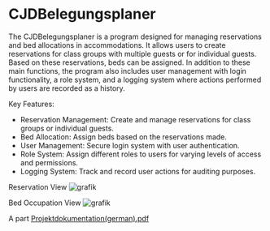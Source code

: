 # CJDBelegungsplaner

The CJDBelegungsplaner is a program designed for managing reservations and bed allocations in accommodations. It allows users to create reservations for class groups with multiple guests or for individual guests. Based on these reservations, beds can be assigned. In addition to these main functions, the program also includes user management with login functionality, a role system, and a logging system where actions performed by users are recorded as a history.

Key Features:

- Reservation Management: Create and manage reservations for class groups or individual guests.
- Bed Allocation: Assign beds based on the reservations made.
- User Management: Secure login system with user authentication.
- Role System: Assign different roles to users for varying levels of access and permissions.
- Logging System: Track and record user actions for auditing purposes.

Reservation View
![grafik](https://github.com/eFKaey/CJDBelegungsplaner/assets/58138669/32101184-afa0-4bc2-a264-4b506b47f479)


Bed Occupation View
![grafik](https://github.com/eFKaey/CJDBelegungsplaner/assets/58138669/72907333-3b88-467e-9e76-717b12e8c147)

A part 
[Projektdokumentation(german).pdf](https://github.com/eFKaey/CJDBelegungsplaner/files/11817791/Projektdokumentation.german.pdf)
